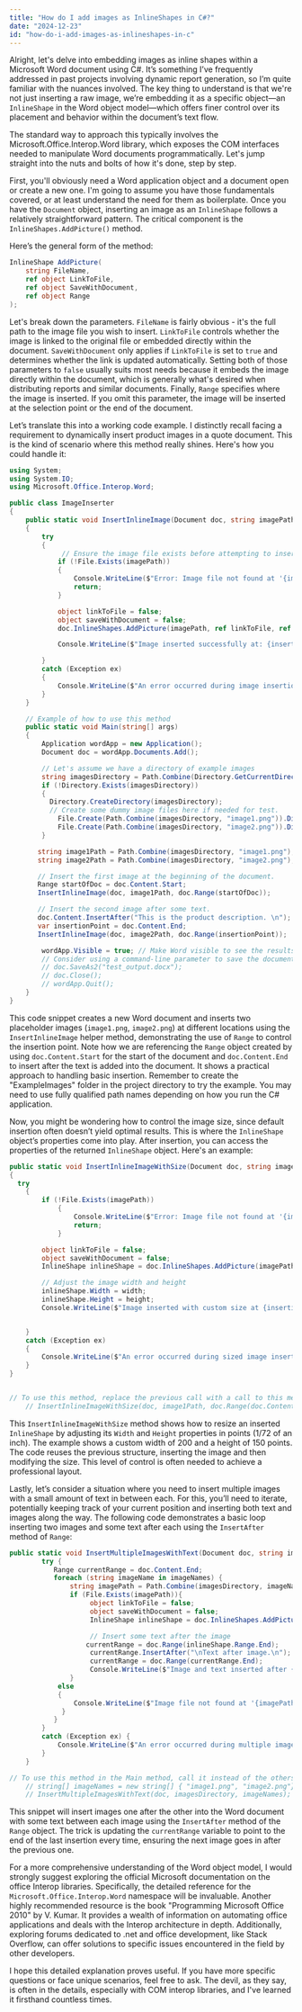```yaml
---
title: "How do I add images as InlineShapes in C#?"
date: "2024-12-23"
id: "how-do-i-add-images-as-inlineshapes-in-c"
---
```


Alright, let's delve into embedding images as inline shapes within a Microsoft Word document using C#. It’s something I’ve frequently addressed in past projects involving dynamic report generation, so I’m quite familiar with the nuances involved. The key thing to understand is that we're not just inserting a raw image, we’re embedding it as a specific object—an `InlineShape` in the Word object model—which offers finer control over its placement and behavior within the document’s text flow.

The standard way to approach this typically involves the Microsoft.Office.Interop.Word library, which exposes the COM interfaces needed to manipulate Word documents programmatically. Let's jump straight into the nuts and bolts of how it's done, step by step.

First, you'll obviously need a Word application object and a document open or create a new one. I'm going to assume you have those fundamentals covered, or at least understand the need for them as boilerplate. Once you have the `Document` object, inserting an image as an `InlineShape` follows a relatively straightforward pattern. The critical component is the `InlineShapes.AddPicture()` method.

Here’s the general form of the method:

```csharp
InlineShape AddPicture(
    string FileName,
    ref object LinkToFile,
    ref object SaveWithDocument,
    ref object Range
);
```

Let's break down the parameters. `FileName` is fairly obvious - it's the full path to the image file you wish to insert. `LinkToFile` controls whether the image is linked to the original file or embedded directly within the document. `SaveWithDocument` only applies if `LinkToFile` is set to `true` and determines whether the link is updated automatically. Setting both of those parameters to `false` usually suits most needs because it embeds the image directly within the document, which is generally what's desired when distributing reports and similar documents. Finally, `Range` specifies where the image is inserted. If you omit this parameter, the image will be inserted at the selection point or the end of the document.

Let’s translate this into a working code example. I distinctly recall facing a requirement to dynamically insert product images in a quote document. This is the kind of scenario where this method really shines. Here's how you could handle it:

```csharp
using System;
using System.IO;
using Microsoft.Office.Interop.Word;

public class ImageInserter
{
    public static void InsertInlineImage(Document doc, string imagePath, Range insertionRange)
    {
        try
        {
             // Ensure the image file exists before attempting to insert it.
            if (!File.Exists(imagePath))
            {
                Console.WriteLine($"Error: Image file not found at '{imagePath}'.");
                return;
            }

            object linkToFile = false;
            object saveWithDocument = false;
            doc.InlineShapes.AddPicture(imagePath, ref linkToFile, ref saveWithDocument, insertionRange);

            Console.WriteLine($"Image inserted successfully at: {insertionRange.Text}");

        }
        catch (Exception ex)
        {
            Console.WriteLine($"An error occurred during image insertion: {ex.Message}");
        }
    }

    // Example of how to use this method
    public static void Main(string[] args)
    {
        Application wordApp = new Application();
        Document doc = wordApp.Documents.Add();

        // Let's assume we have a directory of example images
        string imagesDirectory = Path.Combine(Directory.GetCurrentDirectory(), "ExampleImages");
        if (!Directory.Exists(imagesDirectory))
        {
          Directory.CreateDirectory(imagesDirectory);
          // Create some dummy image files here if needed for test.
            File.Create(Path.Combine(imagesDirectory, "image1.png")).Dispose();
            File.Create(Path.Combine(imagesDirectory, "image2.png")).Dispose();
        }

       string image1Path = Path.Combine(imagesDirectory, "image1.png");
       string image2Path = Path.Combine(imagesDirectory, "image2.png");

       // Insert the first image at the beginning of the document.
       Range startOfDoc = doc.Content.Start;
       InsertInlineImage(doc, image1Path, doc.Range(startOfDoc));

       // Insert the second image after some text.
       doc.Content.InsertAfter("This is the product description. \n");
       var insertionPoint = doc.Content.End;
       InsertInlineImage(doc, image2Path, doc.Range(insertionPoint));

        wordApp.Visible = true; // Make Word visible to see the results.
        // Consider using a command-line parameter to save the document instead.
        // doc.SaveAs2("test_output.docx");
        // doc.Close();
        // wordApp.Quit();
    }
}

```

This code snippet creates a new Word document and inserts two placeholder images (`image1.png`, `image2.png`) at different locations using the `InsertInlineImage` helper method, demonstrating the use of `Range` to control the insertion point. Note how we are referencing the `Range` object created by using `doc.Content.Start` for the start of the document and `doc.Content.End` to insert after the text is added into the document. It shows a practical approach to handling basic insertion. Remember to create the "ExampleImages" folder in the project directory to try the example. You may need to use fully qualified path names depending on how you run the C# application.

Now, you might be wondering how to control the image size, since default insertion often doesn’t yield optimal results. This is where the `InlineShape` object’s properties come into play. After insertion, you can access the properties of the returned `InlineShape` object. Here's an example:

```csharp
public static void InsertInlineImageWithSize(Document doc, string imagePath, Range insertionRange, float width, float height)
{
  try
    {
        if (!File.Exists(imagePath))
            {
                Console.WriteLine($"Error: Image file not found at '{imagePath}'.");
                return;
            }

        object linkToFile = false;
        object saveWithDocument = false;
        InlineShape inlineShape = doc.InlineShapes.AddPicture(imagePath, ref linkToFile, ref saveWithDocument, insertionRange);

        // Adjust the image width and height
        inlineShape.Width = width;
        inlineShape.Height = height;
        Console.WriteLine($"Image inserted with custom size at {insertionRange.Text}");


    }
    catch (Exception ex)
    {
        Console.WriteLine($"An error occurred during sized image insertion: {ex.Message}");
    }
}


// To use this method, replace the previous call with a call to this method as follows in the main method:
    // InsertInlineImageWithSize(doc, image1Path, doc.Range(doc.Content.Start), 200, 150);
```

This `InsertInlineImageWithSize` method shows how to resize an inserted `InlineShape` by adjusting its `Width` and `Height` properties in points (1/72 of an inch). The example shows a custom width of 200 and a height of 150 points. The code reuses the previous structure, inserting the image and then modifying the size. This level of control is often needed to achieve a professional layout.

Lastly, let’s consider a situation where you need to insert multiple images with a small amount of text in between each. For this, you’ll need to iterate, potentially keeping track of your current position and inserting both text and images along the way. The following code demonstrates a basic loop inserting two images and some text after each using the `InsertAfter` method of `Range`:

```csharp
public static void InsertMultipleImagesWithText(Document doc, string imagesDirectory, string[] imageNames) {
        try {
           Range currentRange = doc.Content.End;
           foreach (string imageName in imageNames) {
               string imagePath = Path.Combine(imagesDirectory, imageName);
               if (File.Exists(imagePath)){
                    object linkToFile = false;
                    object saveWithDocument = false;
                    InlineShape inlineShape = doc.InlineShapes.AddPicture(imagePath, ref linkToFile, ref saveWithDocument, currentRange);

                    // Insert some text after the image
                   currentRange = doc.Range(inlineShape.Range.End);
                    currentRange.InsertAfter("\nText after image.\n");
                    currentRange = doc.Range(currentRange.End);
                    Console.WriteLine($"Image and text inserted after {imagePath}.");
               }
            else
            {
                Console.WriteLine($"Image file not found at '{imagePath}'.");
             }
           }
        }
        catch (Exception ex) {
            Console.WriteLine($"An error occurred during multiple image and text insertion: {ex.Message}");
        }
    }

// To use this method in the Main method, call it instead of the others:
    // string[] imageNames = new string[] { "image1.png", "image2.png"};
    // InsertMultipleImagesWithText(doc, imagesDirectory, imageNames);

```

This snippet will insert images one after the other into the Word document with some text between each image using the `InsertAfter` method of the `Range` object. The trick is updating the `currentRange` variable to point to the end of the last insertion every time, ensuring the next image goes in after the previous one.

For a more comprehensive understanding of the Word object model, I would strongly suggest exploring the official Microsoft documentation on the office Interop libraries. Specifically, the detailed reference for the `Microsoft.Office.Interop.Word` namespace will be invaluable. Another highly recommended resource is the book "Programming Microsoft Office 2010" by V. Kumar. It provides a wealth of information on automating office applications and deals with the Interop architecture in depth. Additionally, exploring forums dedicated to .net and office development, like Stack Overflow, can offer solutions to specific issues encountered in the field by other developers.

I hope this detailed explanation proves useful. If you have more specific questions or face unique scenarios, feel free to ask. The devil, as they say, is often in the details, especially with COM interop libraries, and I've learned it firsthand countless times.

